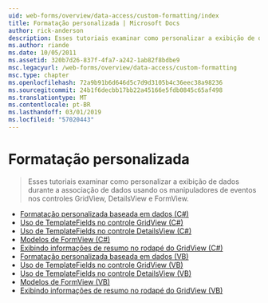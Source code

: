 ```yaml
---
uid: web-forms/overview/data-access/custom-formatting/index
title: Formatação personalizada | Microsoft Docs
author: rick-anderson
description: Esses tutoriais examinar como personalizar a exibição de dados durante a associação de dados usando os manipuladores de eventos nos controles GridView, DetailsView e FormView.
ms.author: riande
ms.date: 10/05/2011
ms.assetid: 320b7d26-837f-4fa7-a242-1ab82f8bdbe9
msc.legacyurl: /web-forms/overview/data-access/custom-formatting
msc.type: chapter
ms.openlocfilehash: 72a9b91b6d646d5c7d9d3105b4c36eec38a98236
ms.sourcegitcommit: 24b1f6decbb17bb22a45166e5fdb0845c65af498
ms.translationtype: MT
ms.contentlocale: pt-BR
ms.lasthandoff: 03/01/2019
ms.locfileid: "57020443"
---
```

<a name="custom-formatting"></a>Formatação personalizada
====================
> Esses tutoriais examinar como personalizar a exibição de dados durante a associação de dados usando os manipuladores de eventos nos controles GridView, DetailsView e FormView.


- [Formatação personalizada baseada em dados (C#)](custom-formatting-based-upon-data-cs.md)
- [Uso de TemplateFields no controle GridView (C#)](using-templatefields-in-the-gridview-control-cs.md)
- [Uso de TemplateFields no controle DetailsView (C#)](using-templatefields-in-the-detailsview-control-cs.md)
- [Modelos de FormView (C#)](using-the-formview-s-templates-cs.md)
- [Exibindo informações de resumo no rodapé do GridView (C#)](displaying-summary-information-in-the-gridview-s-footer-cs.md)
- [Formatação personalizada baseada em dados (VB)](custom-formatting-based-upon-data-vb.md)
- [Uso de TemplateFields no controle GridView (VB)](using-templatefields-in-the-gridview-control-vb.md)
- [Uso de TemplateFields no controle DetailsView (VB)](using-templatefields-in-the-detailsview-control-vb.md)
- [Modelos de FormView (VB)](using-the-formview-s-templates-vb.md)
- [Exibindo informações de resumo no rodapé do GridView (VB)](displaying-summary-information-in-the-gridview-s-footer-vb.md)
